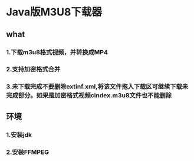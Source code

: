 # Java版M3U8下载器
## what
### 1.下载m3u8格式视频，并转换成MP4
### 2.支持加密格式合并
### 3.未下载完成不要删除extinf.xml,将该文件拖入下载区可继续下载未完成部分。如果是加密格式视频cindex.m3u8文件也不能删除

## 环境
### 1.安装jdk
### 2.安装FFMPEG